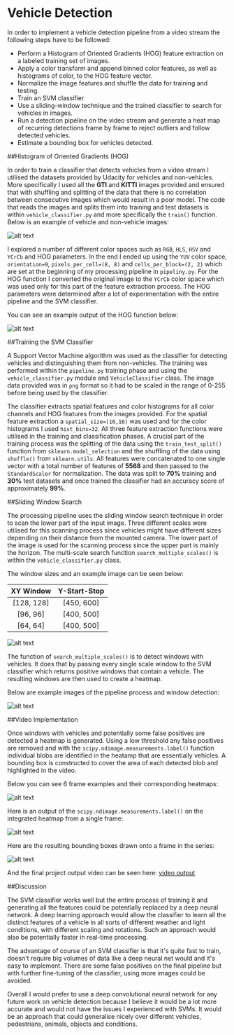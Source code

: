 # Vehicle Detection

In order to implement a vehicle detection pipeline from a video stream the following steps have to be followed:

* Perform a Histogram of Oriented Gradients (HOG) feature extraction on a labeled training set of images.
* Apply a color transform and append binned color features, as well as histograms of color, to the HOG feature vector. 
* Normalize the image features and shuffle the data for training and testing.
* Train an SVM classifier
* Use a sliding-window technique and the trained classifier to search for vehicles in images.
* Run a detection pipeline on the video stream and generate a heat map of recurring detections frame by frame to reject outliers and follow detected vehicles.
* Estimate a bounding box for vehicles detected.

[//]: # (Image References)
[image1]: ./output_images/vehicle_not_vehicle.png
[image2]: ./output_images/HOG_example.jpg
[image3]: ./output_images/sliding_windows.jpg
[image4]: ./output_images/sliding_window.jpg
[image5]: ./output_images/bboxes_and_heat.png
[image6]: ./output_images/labels_map.png
[image7]: ./output_images/output_bboxes.png
[video1]: ./project_output.mp4

##Histogram of Oriented Gradients (HOG)

In order to train a classifier that detects vehicles from a video stream I utilised the datasets provided by Udacity for vehicles and non-vehicles. More specifically I used all the **GTI** and **KITTI** images provided and ensured that with shuffling and splitting of the data that there is no correlation between consecutive images which would result in a poor model. The code that reads the images and splits them into training and test datasets is within `vehicle_classifier.py` and more specifically the `train()` function. Below is an example of vehicle and non-vehicle images:

![alt text][image1]

I explored a number of different color spaces such as `RGB`, `HLS`, `HSV` and `YCrCb` and HOG parameters. In the end I ended up using the `YUV` color space, `orientation=9`, `pixels_per_cell=(8, 8)` and `cells_per_block=(2, 2)` which are set at the beginning of my processing pipeline in `pipeliny.py`. For the HOG function I converted the original image to the `YCrCb` color space which was used only for this part of the feature extraction process. The HOG parameters were determined after a lot of experimentation with the entire pipeline and the SVM classifier.

You can see an example output of the HOG function below:

![alt text][image2]

##Training the SVM Classifier

A Support Vector Machine algorithm was used as the classifier for detecting vehicles and distinguishing them from non-vehicles. The training was performed within the `pipeline.py` training phase and using the `vehicle_classifier.py` module and `VehicleClassifier` class. The image data provided was in `png` format so it had to be scaled in the range of 0-255 before being used by the classifier. 

The classifier extracts spatial features and color histograms for all color channels and HOG features from the images provided. For the spatial feature extraction a `spatial_size=(16,16)` was used and for the color histograms I used `hist_bins=32`. All three feature extraction functions were utilised in the training and classification phases. A crucial part of the training process was the splitting of the data using the `train_test_split()` function from `sklearn.model_selection` and the shuffling of the data using `shuffle()` from `sklearn.utils`. All features were concatenated to one single vector with a total number of features of **5568** and then passed to the `StandardScaler` for normalization. The data was split to **70%** training and **30%** test datasets and once trained the classifier had an accuracy score of approximately **99%**. 

##Sliding Window Search

The processing pipeline uses the sliding window search technique in order to scan the lower part of the input image. Three different scales were utilised for this scanning process since vehicles might have different sizes depending on their distance from the mounted camera. The lower part of the image is used for the scanning process since the upper part is mainly the horizon. The multi-scale search function `search_multiple_scales()` is within the `vehicle_classifier.py` class.

The window sizes and an example image can be seen below:

| XY Window  | Y-Start-Stop  | 
|:----------:|:-------------:| 
| [128, 128] | [450, 600]    | 
| [96, 96]   | [400, 500]    |
| [64, 64]   | [400, 500]    |

![alt text][image3]

The function of `search_multiple_scales()` is to detect windows with vehicles. It does that by passing every single scale window to the SVM classifier which returns positive windows that contain a vehicle. The resulting windows are then used to create a heatmap. 

Below are example images of the pipeline process and window detection:

![alt text][image4]

##Video Implementation

Once windows with vehicles and potentially some false positives are detected a heatmap is generated. Using a low threshold any false positives are removed and with the `scipy.ndimage.measurements.label()` function individual blobs are identified in the heatamp that are essentially vehicles. A bounding box is constructed to cover the area of each detected blob and highlighted in the video. 

Below you can see 6 frame examples and their corresponding heatmaps:

![alt text][image5]

Here is an output of the `scipy.ndimage.measurements.label()` on the integrated heatmap from a single frame:

![alt text][image6]

Here are the resulting bounding boxes drawn onto a frame in the series:

![alt text][image7]

And the final project output video can be seen here: [video output][video1]

##Discussion

The SVM classifier works well but the entire process of training it and generating all the features could be potentially replaced by a deep neural network. A deep learning approach would allow the classifier to learn all the distinct features of a vehicle in all sorts of different weather and light conditions, with different scaling and rotations. Such an approach would also be potentially faster in real-time processing. 

The advantage of course of an SVM classifier is that it's quite fast to train, doesn't require big volumes of data like a deep neural net would and it's easy to implement. There are some false positives on the final pipeline but with further fine-tuning of the classifier, using more images could be avoided.

Overall I would prefer to use a deep convolutional neural network for any future work on vehicle detection because I believe it would be a lot more accurate and would not have the issues I experienced with SVMs. It would be an approach that could generalise nicely over different vehicles, pedestrians, animals, objects and conditions.